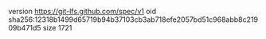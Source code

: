 version https://git-lfs.github.com/spec/v1
oid sha256:12318b1499d65719b94b37103cb3ab718efe2057bd51c968abb8c21909b471d5
size 1721
